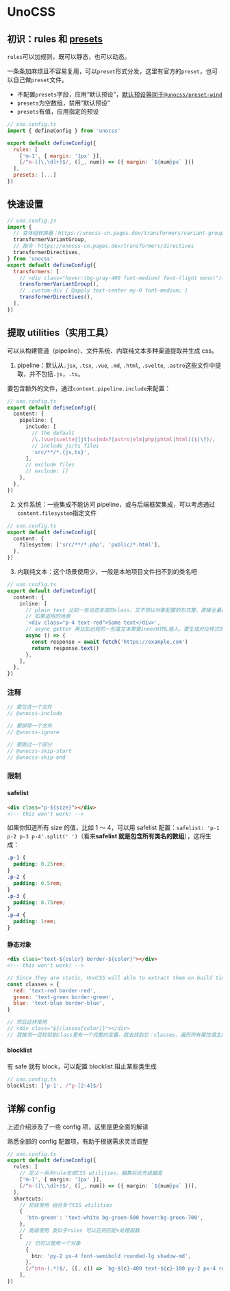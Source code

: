 # UnoCSS

## 初识：rules 和 [presets](https://unocss-cn.pages.dev/guide/presets)

`rules`可以加规则，既可以静态，也可以动态。

一条条加麻烦且不容易复用，可以`preset`形式分发，这里有官方的`preset`，也可以自己做`preset`文件。

- 不配置`presets`字段，应用“默认预设”，[默认预设等同于`@unocss/preset-wind`](https://unocss-cn.pages.dev/presets/uno)
- `presets`为空数组，禁用“默认预设”
- `presets`有值，应用指定的预设

```javascript
// uno.config.ts
import { defineConfig } from 'unocss'

export default defineConfig({
  rules: [
    ['m-1', { margin: '1px' }],
    [/^m-([\.\d]+)$/, ([_, num]) => ({ margin: `${num}px` })]
  ],
  presets: [...]
})
```

## 快速设置

```javascript
// uno.config.js
import {
  // 变体组转换器：https://unocss-cn.pages.dev/transformers/variant-group
  transformerVariantGroup,
  // 指令：https://unocss-cn.pages.dev/transformers/directives
  transformerDirectives,
} from 'unocss'
export default defineConfig({
  transformers: [
    // <div class="hover:(bg-gray-400 font-medium) font-(light mono)"/> 转换为： <div class="hover:bg-gray-400 hover:font-medium font-light font-mono"/>
    transformerVariantGroup(),
    // .custom-div { @apply text-center my-0 font-medium; }
    transformerDirectives(),
  ],
})
```

## 提取 utilities（实用工具）

可以从构建管道（pipeline）、文件系统、内联纯文本多种渠道提取并生成 css。

1. pipeline：默认从`.jsx`, `.tsx`, `.vue`, `.md`, `.html`, `.svelte`, `.astro`这些文件中提取，并不包括`.js`，`.ts`。

要包含额外的文件，通过`content.pipeline.include`来配置：

```typescript
// uno.config.ts
export default defineConfig({
  content: {
    pipeline: {
      include: [
        // the default
        /\.(vue|svelte|[jt]sx|mdx?|astro|elm|php|phtml|html)($|\?)/,
        // include js/ts files
        'src/**/*.{js,ts}',
      ],
      // exclude files
      // exclude: []
    },
  },
})
```

2. 文件系统：一些集成不能访问 pipeline，或与后端框架集成，可以考虑通过`content.filesystem`指定文件

```typescript
// uno.config.ts
export default defineConfig({
  content: {
    filesystem: ['src/**/*.php', 'public/*.html'],
  },
})
```

3. 内联纯文本：这个场景使用少，一般是本地项目文件扫不到的类名吧

```typescript
// uno.config.ts
export default defineConfig({
  content: {
    inline: [
      // plain text 比如一些动态生成的class，又不想以对象配置的形式整，直接全量追加到这生成？全部配置到safelist更方便吧
      // 如果适用的场景
      '<div class="p-4 text-red">Some text</div>',
      // async getter 再比如远程的一些富文本需要innerHTML插入，要生成对应样式的？
      async () => {
        const response = await fetch('https://example.com')
        return response.text()
      },
    ],
  },
})
```

### 注释

```typescript
// 要包含一个文件
// @unocss-include

// 要排除一个文件
// @unocss-ignore

// 要跳过一个部分
// @unocss-skip-start
// @unocss-skip-end
```

### 限制

#### safelist

```html
<div class="p-${size}"></div>
<!-- this won't work! -->
```

如果你知道所有 size 的值，比如 1 ～ 4，可以用 safelist 配置：`safelist: 'p-1 p-2 p-3 p-4'.split(' ')`（看来**safelist 就是包含所有类名的数组**），这将生成：

```css
.p-1 {
  padding: 0.25rem;
}
.p-2 {
  padding: 0.5rem;
}
.p-3 {
  padding: 0.75rem;
}
.p-4 {
  padding: 1rem;
}
```

#### 静态对象

```html
<div class="text-${color} border-${color}"></div>
<!-- this won't work! -->
```

```javascript
// Since they are static, UnoCSS will able to extract them on build time
const classes = {
  red: 'text-red border-red',
  green: 'text-green border-green',
  blue: 'text-blue border-blue',
}

// 然后这样使用
// <div class="${classes[color]}"></div>
// 我推测一旦检验到class里有一个完整的变量，就去找到它：classes，遍历所有属性值生成class
```

#### blocklist

有 safe 就有 block，可以配置 blocklist 阻止某些类生成

```javascript
// uno.config.ts
blocklist: ['p-1', /^p-[2-4]$/]
```

## 详解 config

上述介绍涉及了一些 config 项，这里是更全面的解读

熟悉全部的 config 配置项，有助于根据需求灵活调整

```typescript
// uno.config.ts
export default defineConfig({
  rules: [
    // 定义一系列rule生成CSS utilities，越靠后优先级越高
    ['m-1', { margin: '1px' }],
    [/^m-([\.\d]+)$/, ([_, num]) => ({ margin: `${num}px` })],
  ],
  shortcuts:
    // 初级使用 组合多个CSS utilities
    {
      'btn-green': 'text-white bg-green-500 hover:bg-green-700',
    },
    // 高级使用 类似于rules 可以正则匹配+处理函数
    [
      // 仍可以使用一个对象
      {
        btn: 'py-2 px-4 font-semibold rounded-lg shadow-md',
      },
      [/^btn-(.*)$/, ([, c]) => `bg-${c}-400 text-${c}-100 py-2 px-4 rounded-lg`]
    ],
})
```
